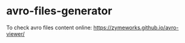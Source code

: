 # avro-files-generator

To check avro files content online: https://zymeworks.github.io/avro-viewer/
